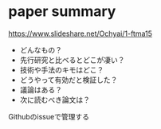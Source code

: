 # paper summary

https://www.slideshare.net/Ochyai/1-ftma15

* どんなもの？
* 先行研究と比べるとどこが凄い？
* 技術や手法のキモはどこ？
* どうやって有効だと検証した？
* 議論はある？
* 次に読むべき論文は？

Githubのissueで管理する